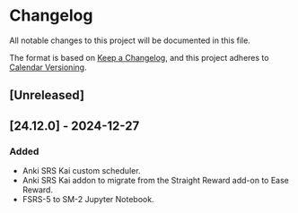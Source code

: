 # Changelog

All notable changes to this project will be documented in this file.

The format is based on [Keep a Changelog](https://keepachangelog.com/en/1.1.0/),
and this project adheres to [Calendar Versioning](https://calver.org/).

## [Unreleased]

## [24.12.0] - 2024-12-27

### Added

- Anki SRS Kai custom scheduler.
- Anki SRS Kai addon to migrate from the Straight Reward add-on to Ease Reward.
- FSRS-5 to SM-2 Jupyter Notebook.
